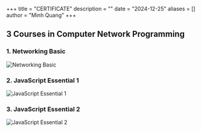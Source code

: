 +++
title = "CERTIFICATE"
description = ""
date = "2024-12-25"
aliases = []
author = "Minh Quang"
+++

## 3 Courses in Computer Network Programming

### 1. Networking Basic
![Networking Basic](https://images.credly.com/images/5bdd6a39-3e03-4444-9510-ecff80c9ce79/twitter_thumb_201604_image.png)
### 2. JavaScript Essential 1
![JavaScript Essential 1](https://images.credly.com/images/b93bf373-3da6-4ada-9879-a0c39d6a11f8/twitter_thumb_201604_image.png)
### 3. JavaScript Essential 2
![JavaScript Essential 2](https://images.credly.com/images/e090c1e1-dbd4-40f8-bbb3-93cc07884d7f/linkedin_thumb_image.png)